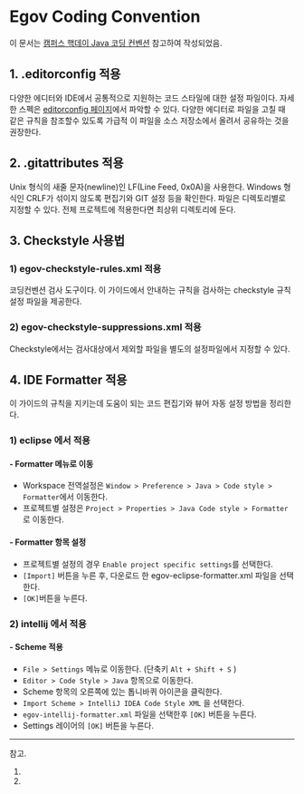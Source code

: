 # Egov Coding Convention

이 문서는 [캠퍼스 핵데이 Java 코딩 컨벤션][캠퍼스 핵데이 Java 코딩 컨벤션] 참고하여 작성되었음.

## 1. .editorconfig 적용
다양한 에디터와 IDE에서 공통적으로 지원하는 코드 스타일에 대한 설정 파일이다. 
자세한 스펙은 [editorconfig 페이지][editorconfig]에서 파악할 수 있다. 
다양한 에디터로 파일을 고칠 때 같은 규칙을 참조할수 있도록 가급적 이 파일을 소스 저장소에서 올려서 공유하는 것을 권장한다.

## 2. .gitattributes 적용
Unix 형식의 새줄 문자(newline)인 LF(Line Feed, 0x0A)을 사용한다.
Windows 형식인 CRLF가 섞이지 않도록 편집기와 GIT 설정 등을 확인한다.
파일은 디렉토리별로 지정할 수 있다. 전체 프로젝트에 적용한다면 최상위 디렉토리에 둔다.

## 3. Checkstyle 사용법
### 1) egov-checkstyle-rules.xml 적용
코딩컨벤션 검사 도구이다. 이 가이드에서 안내하는 규칙을 검사하는 checkstyle 규칙 설정 파일을 제공한다.

### 2) egov-checkstyle-suppressions.xml 적용
Checkstyle에서는 검사대상에서 제외할 파일을 별도의 설정파일에서 지정할 수 있다.


## 4. IDE Formatter 적용
이 가이드의 규칙을 지키는데 도움이 되는 코드 편집기와 뷰어 자동 설정 방법을 정리한다.

### 1) eclipse 에서 적용
#### - Formatter 메뉴로 이동
- Workspace 전역설정은 `Window > Preference > Java > Code style > Formatter`에서 이동한다.
- 프로젝트별 설정은 `Project > Properties > Java Code style > Formatter`로 이동한다.

#### - Formatter 항목 설정
- 프로젝트별 설정의 경우 `Enable project specific settings`를 선택한다.
- `[Import]` 버튼을 누른 후, 다운로드 한 egov-eclipse-formatter.xml 파일을 선택한다.
- `[OK]`버튼을 누른다.

### 2) intellij 에서 적용

#### - Scheme 적용
- `File > Settings` 메뉴로 이동한다. (단축키 `Alt + Shift + S` )
- `Editor > Code Style > Java` 항목으로 이동한다.
- Scheme 항목의 오른쪽에 있는 톱니바퀴 아이콘을 클릭한다.
- `Import Scheme > IntelliJ IDEA Code Style XML` 을 선택한다.
- `egov-intellij-formatter.xml` 파일을 선택한후 `[OK]` 버튼을 누른다.
- Settings 레이어의 `[OK]` 버튼을 누른다.


---
참고.
1. [캠퍼스 핵데이 Java 코딩 컨벤션]: https://naver.github.io/hackday-conventions-java/
2. [editorconfig]: https://editorconfig.org/
